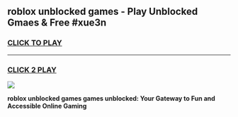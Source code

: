 
## roblox unblocked games - Play Unblocked Gmaes & Free #xue3n
<h3>
<a href="https://premium.freeplayer.one?title=roblox_unblocked_games&ref=03M">CLICK TO PLAY</a></h3>
<hr>

<h3>
<a href="https://premium.freeplayer.one?title=roblox_unblocked_games&ref=03M">CLICK 2 PLAY</a>
  
</h3>

<a href="https://premium.freeplayer.one?title=roblox_unblocked_games&ref=03M"><img src="https://clearcache.store/games.png"></a>


**roblox unblocked games games unblocked: Your Gateway to Fun and Accessible Online Gaming**
